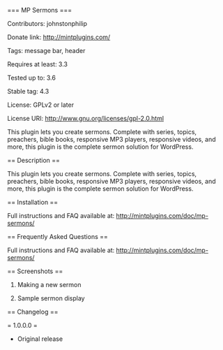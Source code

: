 === MP Sermons ===

Contributors: johnstonphilip

Donate link: http://mintplugins.com/

Tags: message bar, header

Requires at least: 3.3

Tested up to: 3.6

Stable tag: 4.3

License: GPLv2 or later

License URI: http://www.gnu.org/licenses/gpl-2.0.html

This plugin lets you create sermons. Complete with series, topics, preachers, bible books, responsive MP3 players, responsive videos, and more, this plugin is the complete sermon solution for WordPress.

== Description ==

This plugin lets you create sermons. Complete with series, topics, preachers, bible books, responsive MP3 players, responsive videos, and more, this plugin is the complete sermon solution for WordPress.


== Installation ==

Full instructions and FAQ available at:
http://mintplugins.com/doc/mp-sermons/

== Frequently Asked Questions ==

Full instructions and FAQ available at:
http://mintplugins.com/doc/mp-sermons/

== Screenshots ==

1. Making a new sermon

2. Sample sermon display

== Changelog ==

= 1.0.0.0 =
* Original release
